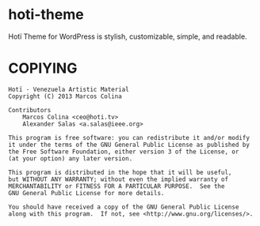 hoti-theme
==========

Hotï Theme for WordPress is stylish, customizable, simple, and readable.

COPIYING
========

    Hotï - Venezuela Artistic Material
    Copyright (C) 2013 Marcos Colina
	
	Contributors
		Marcos Colina <ceo@hoti.tv>
		Alexander Salas <a.salas@ieee.org>
	
    This program is free software: you can redistribute it and/or modify
    it under the terms of the GNU General Public License as published by
    the Free Software Foundation, either version 3 of the License, or
    (at your option) any later version.

    This program is distributed in the hope that it will be useful,
    but WITHOUT ANY WARRANTY; without even the implied warranty of
    MERCHANTABILITY or FITNESS FOR A PARTICULAR PURPOSE.  See the
    GNU General Public License for more details.

    You should have received a copy of the GNU General Public License
    along with this program.  If not, see <http://www.gnu.org/licenses/>.
	